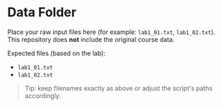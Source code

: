 # Data Folder

Place your raw input files here (for example: `lab1_01.txt`, `lab1_02.txt`).  
This repository does **not** include the original course data.

Expected files (based on the lab):
- `lab1_01.txt`
- `lab1_02.txt`

> Tip: keep filenames exactly as above or adjust the script's paths accordingly.